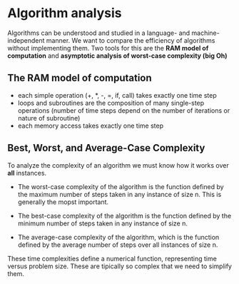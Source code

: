 # Algorithm analysis

Algorithms can be understood and studied in a language- and machine-independent manner. We want to compare the efficiency of algorithms without implementing them.
Two tools for this are the **RAM model of computation** and **asymptotic analysis of worst-case complexity (big Oh)**

## The RAM model of computation

* each simple operation (+, \*, -, =, if, call) takes exactly one time step
* loops and subroutines are the composition of many single-step operations (number of time steps depend on the number of iterations or nature of subroutine)
* each memory access takes exactly one time step


## Best, Worst, and Average-Case Complexity

To analyze the complexity of an algorithm we must know how it works over **all** instances.

* The worst-case complexity of the algorithm is the function defined by the maximum number of steps taken in any instance of size n. This is generally the mopst important.

* The best-case complexity of the algorithm is the function defined by the minimum number of steps taken in any instance of size n.

* The average-case complexity of the algorithm, which is the function defined by the average number of steps over all instances of size n.

These time complexities define a numerical function, representing time versus problem size. These are tipically so complex that we need to simplify them.